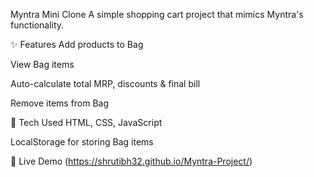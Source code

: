 Myntra Mini Clone
A simple shopping cart project that mimics Myntra's functionality.

✨ Features
Add products to Bag

View Bag items

Auto-calculate total MRP, discounts & final bill

Remove items from Bag

🔧 Tech Used
HTML, CSS, JavaScript

LocalStorage for storing Bag items

🔗 Live Demo
(https://shrutibh32.github.io/Myntra-Project/)

